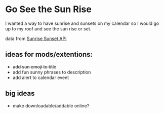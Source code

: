 # Go See the Sun Rise

I wanted a way to have sunrise and sunsets on my calendar so I would go up to my roof and see the sun rise or set.

data from [Sunrise Sunset API](https://sunrise-sunset.org/api)

## ideas for mods/extentions:

- ~~add sun emoji to title~~
- add fun sunny phrases to description
- add alert to calendar event

## big ideas

- make downloadable/addable online?

